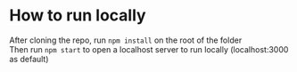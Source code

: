 # How to run locally

After cloning the repo, run `npm install` on the root of the folder </br>
Then run `npm start` to open a localhost server to run locally (localhost:3000 as default)
